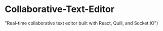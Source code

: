 # Collaborative-Text-Editor
"Real-time collaborative text editor built with React, Quill, and Socket.IO")
